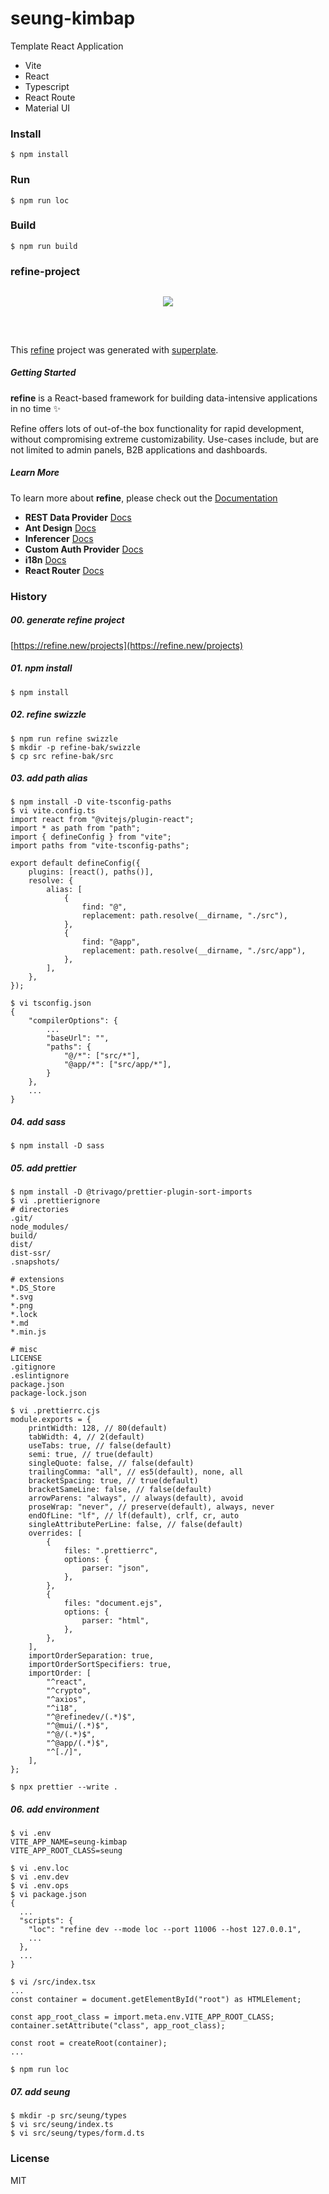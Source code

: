 # seung-kimbap

Template React Application

- Vite
- React
- Typescript
- React Route
- Material UI

### Install

```console
$ npm install
```

### Run

```console
$ npm run loc
```

### Build

```console
$ npm run build
```

### refine-project

<div align="center" style="margin: 30px;">
    <a href="https://refine.dev">
    <img src="https://refine.ams3.cdn.digitaloceanspaces.com/refine_logo.png"  align="center" />
    </a>
</div>
<br/>

This [refine](https://github.com/refinedev/refine) project was generated with [superplate](https://github.com/pankod/superplate).

##### Getting Started

**refine** is a React-based framework for building data-intensive applications in no time ✨

Refine offers lots of out-of-the box functionality for rapid development, without compromising extreme customizability. Use-cases include, but are not limited to admin panels, B2B applications and dashboards.

##### Learn More

To learn more about **refine**, please check out the [Documentation](https://refine.dev/docs)

- **REST Data Provider** [Docs](https://refine.dev/docs/core/providers/data-provider/#overview)
- **Ant Design** [Docs](https://refine.dev/docs/ui-frameworks/antd/tutorial/)
- **Inferencer** [Docs](https://refine.dev/docs/packages/documentation/inferencer)
- **Custom Auth Provider** [Docs](https://refine.dev/docs/core/providers/auth-provider/)
- **i18n** [Docs](https://refine.dev/docs/core/providers/i18n-provider/)
- **React Router** [Docs](https://refine.dev/docs/core/providers/router-provider/)

### History

##### 00. generate refine project

[https://refine.new/projects](https://refine.new/projects)

##### 01. npm install

```console
$ npm install
```

##### 02. refine swizzle

```console
$ npm run refine swizzle
$ mkdir -p refine-bak/swizzle
$ cp src refine-bak/src
```

##### 03. add path alias

```console
$ npm install -D vite-tsconfig-paths
$ vi vite.config.ts
import react from "@vitejs/plugin-react";
import * as path from "path";
import { defineConfig } from "vite";
import paths from "vite-tsconfig-paths";

export default defineConfig({
	plugins: [react(), paths()],
	resolve: {
		alias: [
			{
				find: "@",
				replacement: path.resolve(__dirname, "./src"),
			},
			{
				find: "@app",
				replacement: path.resolve(__dirname, "./src/app"),
			},
		],
	},
});

$ vi tsconfig.json
{
	"compilerOptions": {
		...
		"baseUrl": "",
		"paths": {
			"@/*": ["src/*"],
			"@app/*": ["src/app/*"],
		}
	},
	...
}
```

##### 04. add sass

```console
$ npm install -D sass
```

##### 05. add prettier

```console
$ npm install -D @trivago/prettier-plugin-sort-imports
$ vi .prettierignore
# directories
.git/
node_modules/
build/
dist/
dist-ssr/
.snapshots/

# extensions
*.DS_Store
*.svg
*.png
*.lock
*.md
*.min.js

# misc
LICENSE
.gitignore
.eslintignore
package.json
package-lock.json

$ vi .prettierrc.cjs
module.exports = {
	printWidth: 128, // 80(default)
	tabWidth: 4, // 2(default)
	useTabs: true, // false(default)
	semi: true, // true(default)
	singleQuote: false, // false(default)
	trailingComma: "all", // es5(default), none, all
	bracketSpacing: true, // true(default)
	bracketSameLine: false, // false(default)
	arrowParens: "always", // always(default), avoid
	proseWrap: "never", // preserve(default), always, never
	endOfLine: "lf", // lf(default), crlf, cr, auto
	singleAttributePerLine: false, // false(default)
	overrides: [
		{
			files: ".prettierrc",
			options: {
				parser: "json",
			},
		},
		{
			files: "document.ejs",
			options: {
				parser: "html",
			},
		},
	],
	importOrderSeparation: true,
	importOrderSortSpecifiers: true,
	importOrder: [
		"^react",
		"^crypto",
		"^axios",
		"^i18",
		"^@refinedev/(.*)$",
		"^@mui/(.*)$",
		"^@/(.*)$",
		"^@app/(.*)$",
		"^[./]",
	],
};

$ npx prettier --write .
```

##### 06. add environment

```console
$ vi .env
VITE_APP_NAME=seung-kimbap
VITE_APP_ROOT_CLASS=seung

$ vi .env.loc
$ vi .env.dev
$ vi .env.ops
$ vi package.json
{
  ...
  "scripts": {
    "loc": "refine dev --mode loc --port 11006 --host 127.0.0.1",
    ...
  },
  ...
}

$ vi /src/index.tsx
...
const container = document.getElementById("root") as HTMLElement;

const app_root_class = import.meta.env.VITE_APP_ROOT_CLASS;
container.setAttribute("class", app_root_class);

const root = createRoot(container);
...

$ npm run loc
```

##### 07. add seung

```console
$ mkdir -p src/seung/types
$ vi src/seung/index.ts
$ vi src/seung/types/form.d.ts
```

### License

MIT
